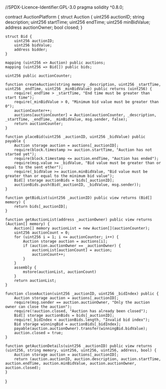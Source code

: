//SPDX-Licence-Identifier:GPL-3.0
pragma solidity ^0.8.0;

contract AuctionPlatform {
    struct Auction {
        uint256 auctionID;
        string description;
        uint256 startTime;
        uint256 endTime;
        uint256 minBidValue;
        address auctionOwner;
        bool closed;
    }

    struct Bid {
        uint256 auctionID;
        uint256 bidValue;
        address bidder;
    }

    mapping (uint256 => Auction) public auctions;
    mapping (uint256 => Bid[]) public bids;

    uint256 public auctionCounter;

    function createAuction(string memory _description, uint256 _startTime, uint256 _endTime, uint256 _minBidValue) public returns (uint256) {
        require(_endTime > _startTime, "End time must be greater than start time");
        require(_minBidValue > 0, "Minimum bid value must be greater than 0");
        auctionCounter++;
        auctions[auctionCounter] = Auction(auctionCounter, _description, _startTime, _endTime, _minBidValue, msg.sender, false);
        return auctionCounter;
    }

    function placeBid(uint256 _auctionID, uint256 _bidValue) public payable {
        Auction storage auction = auctions[_auctionID];
        require(block.timestamp >= auction.startTime, "Auction has not started yet");
        require(block.timestamp <= auction.endTime, "Auction has ended");
        require(msg.value >= _bidValue, "Bid value must be greater than or equal to the sent ether");
        require(_bidValue >= auction.minBidValue, "Bid value must be greater than or equal to the minimum bid value");
        Bid[] storage auctionBids = bids[_auctionID];
        auctionBids.push(Bid(_auctionID, _bidValue, msg.sender));
    }

    function getBidList(uint256 _auctionID) public view returns (Bid[] memory) {
        return bids[_auctionID];
    }

    function getAuctionList(address _auctionOwner) public view returns (Auction[] memory) {
        Auction[] memory auctionList = new Auction[](auctionCounter);
        uint256 auctionCount = 0;
        for (uint256 i = 1; i <= auctionCounter; i++) {
            Auction storage auction = auctions[i];
            if (auction.auctionOwner == _auctionOwner) {
                auctionList[auctionCount] = auction;
                auctionCount++;
            }
        }
        assembly {
            mstore(auctionList, auctionCount)
        }
        return auctionList;
    }

    function closeAuction(uint256 _auctionID, uint256 _bidIndex) public {
        Auction storage auction = auctions[_auctionID];
        require(msg.sender == auction.auctionOwner, "Only the auction owner can close the auction");
        require(!auction.closed, "Auction has already been closed");
        Bid[] storage auctionBids = bids[_auctionID];
        require(_bidIndex < auctionBids.length, "Invalid bid index");
        Bid storage winningBid = auctionBids[_bidIndex];
        payable(auction.auctionOwner).transfer(winningBid.bidValue);
        auction.closed = true;
    }

    function getAuctionDetails(uint256 _auctionID) public view returns (uint256, string memory, uint256, uint256, uint256, address, bool) {
        Auction storage auction = auctions[_auctionID];
        return (auction.auctionID, auction.description, auction.startTime, auction.endTime, auction.minBidValue, auction.auctionOwner, auction.closed);
    }
}
